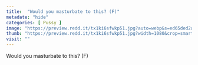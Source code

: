 ```yaml
---
title:  "Would you masturbate to this? (F)"
metadate: "hide"
categories: [ Pussy ]
image: "https://preview.redd.it/tx1ki6sfwkp51.jpg?auto=webp&s=ed65ded2ac5b8b75f44209dd6bca324a9c027fcb"
thumb: "https://preview.redd.it/tx1ki6sfwkp51.jpg?width=1080&crop=smart&auto=webp&s=0db662dbfd792eb67bb95636305fd8dc00867c78"
visit: ""
---
```

Would you masturbate to this? (F)
